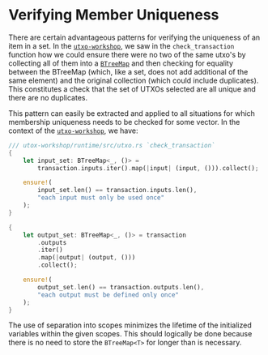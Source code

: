 # Verifying Member Uniqueness

There are certain advantageous patterns for verifying the uniqueness of an item in a set. In the [`utxo-workshop`](https://github.com/nczhu/utxo-workshop), we saw in the `check_transaction` function how we could ensure there were no two of the same utxo's by collecting all of them into a [`BTreeMap`](https://doc.rust-lang.org/std/collections/struct.BTreeMap.html) and then checking for equality between the BTreeMap (which, like a set, does not add additional of the same element)  and the original collection (which could include duplicates). This constitutes a check that the set of UTXOs selected are all unique and there are no duplicates.

This pattern can easily be extracted and applied to all situations for which membership uniqueness needs to be checked for some vector. In the context of the [`utxo-workshop`](https://github.com/nczhu/utxo-workshop), we have:

```rust
/// utox-workshop/runtime/src/utxo.rs `check_transaction`
{
    let input_set: BTreeMap<_, ()> =
        transaction.inputs.iter().map(|input| (input, ())).collect();

    ensure!(
        input_set.len() == transaction.inputs.len(),
        "each input must only be used once"
    );
}

{
    let output_set: BTreeMap<_, ()> = transaction
        .outputs
        .iter()
        .map(|output| (output, ()))
        .collect();

    ensure!(
        output_set.len() == transaction.outputs.len(),
        "each output must be defined only once"
    );
}
```

The use of separation into scopes minimizes the lifetime of the initialized variables within the given scopes. This should logically be done because there is no need to store the `BTreeMap<T>` for longer than is necessary.